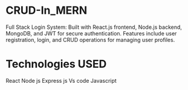 # CRUD-In_MERN
Full Stack Login System: Built with React.js frontend, Node.js backend, MongoDB, and JWT for secure authentication. Features include user registration, login, and CRUD operations for managing user profiles.
# Technologies USED
React 
Node js
Express js
Vs code
Javascript
